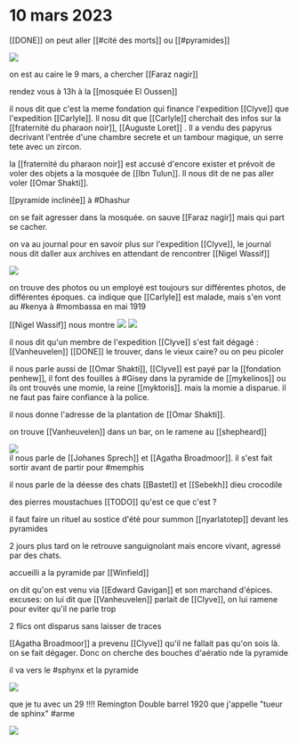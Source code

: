 # 10 mars 2023

[[DONE]] on peut aller [[#cité des morts]] ou [[#pyramides]]

![](images/20230310201504.png)  

on est au caire le 9 mars, a chercher [[Faraz nagir]]


rendez vous à 13h à la [[mosquée El Oussen]]

il nous dit que c'est la meme fondation qui finance l'expedition [[Clyve]]  que l'expedition [[Carlyle]]. Il nosu dit que [[Carlyle]] cherchait des infos sur la [[fraternité du pharaon noir]], [[Auguste Loret]] . Il a vendu des papyrus decrivant l'entrée d'une chambre secrete et un tambour magique, un serre tete avec un zircon. 

la [[fraternité du pharaon noir]] est accusé d'encore exister et prévoit de voler des objets a la mosquée de [[Ibn Tulun]]. Il nous dit de ne pas aller voler [[Omar Shakti]].

[[pyramide inclinée]] à #Dhashur

on se fait agresser dans la mosquée. on sauve [[Faraz nagir]] mais qui part se cacher.

on va au journal pour en savoir plus sur l'expedition [[Clyve]], le journal nous dit daller aux archives en attendant de rencontrer [[Nigel Wassif]]

 ![](images/20230310221750.png)  

on trouve des photos ou un employé est toujours sur différentes photos, de différentes époques. ca indique que [[Carlyle]] est malade, mais s'en vont au #kenya à #mombassa en mai 1919

[[Nigel Wassif]] nous montre ![](images/20230310221959.png) 
![](images/20230310222311.png)  

il nous dit qu'un membre de l'expedition [[Clyve]] s'est fait dégagé : [[Vanheuvelen]] [[DONE]] le trouver, dans le vieux caire? ou on peu picoler

il nous parle aussi de [[Omar Shakti]], [[Clyve]] est payé par la [[fondation penhew]], il font des fouilles à #Gisey dans la pyramide de [[mykelinos]] ou ils ont trouvés une momie, la reine [[myktoris]]. mais la momie a disparue. il ne faut pas faire confiance à la police.

il nous donne l'adresse de la plantation de [[Omar Shakti]]. 

on trouve [[Vanheuvelen]] dans un bar, on le ramene au [[shepheard]] 

![](images/20230310225126.png)  
il nous parle de [[Johanes Sprech]] et [[Agatha Broadmoor]]. il s'est fait sortir avant de partir pour #memphis

il nous parle de la déesse des chats [[Bastet]] et [[Sebekh]] dieu crocodile

des pierres moustachues [[TODO]] qu'est ce que c'est ?

il faut faire un rituel au sostice d'été pour summon [[nyarlatotep]] devant les pyramides

2 jours plus tard on le retrouve sanguignolant mais encore vivant, agressé par des chats.


accueilli a la pyramide par [[Winfield]] 

on dit qu'on est venu via [[Edward Gavigan]] et son marchand d'épices. excuses: on lui dit que [[Vanheuvelen]] parlait de [[Clyve]], on lui ramene pour eviter qu'il ne parle trop

2 flics ont disparus sans laisser de traces

[[Agatha Broadmoor]] a prevenu [[Clyve]] qu'il ne fallait pas qu'on sois là.
on se fait dégager. Donc on cherche des bouches d'aératio nde la pyramide

il va vers le #sphynx et la pyramide

![](images/20230311002835.png)  


que je tu avec un 29 !!!! Remington  Double barrel  1920 que j'appelle "tueur de sphinx" #arme

![](images/20230311004803.png)  


